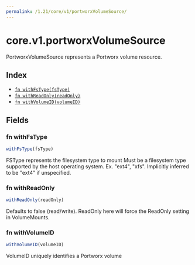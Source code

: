 ```yaml
---
permalink: /1.21/core/v1/portworxVolumeSource/
---
```


# core.v1.portworxVolumeSource

PortworxVolumeSource represents a Portworx volume resource.

## Index

* [`fn withFsType(fsType)`](#fn-withfstype)
* [`fn withReadOnly(readOnly)`](#fn-withreadonly)
* [`fn withVolumeID(volumeID)`](#fn-withvolumeid)

## Fields

### fn withFsType

```ts
withFsType(fsType)
```

FSType represents the filesystem type to mount Must be a filesystem type supported by the host operating system. Ex. "ext4", "xfs". Implicitly inferred to be "ext4" if unspecified.

### fn withReadOnly

```ts
withReadOnly(readOnly)
```

Defaults to false (read/write). ReadOnly here will force the ReadOnly setting in VolumeMounts.

### fn withVolumeID

```ts
withVolumeID(volumeID)
```

VolumeID uniquely identifies a Portworx volume